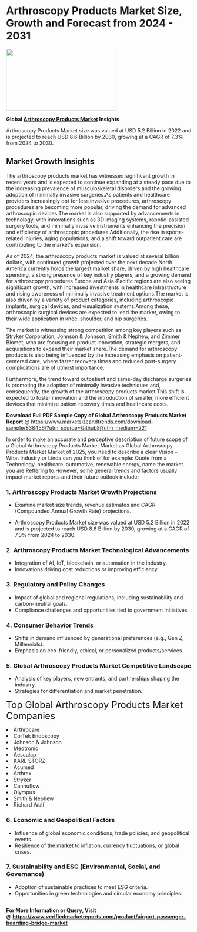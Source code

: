 <H1>Arthroscopy Products Market Size, Growth and Forecast from 2024 - 2031</H1><img class="aligncenter size-medium wp-image-584254" src="https://thirdeyenews.in/wp-content/uploads/2024/09/Global-Market-Research-300x168.jpeg" alt="" width="300" height="168" /><p><strong>Global&nbsp;<a href="https://www.marketsizeandtrends.com/download-sample/838456/?utm_source=Github8j?utm_medium=221">Arthroscopy Products Market</a> Insights</strong></p><p>Arthroscopy Products Market size was valued at USD 5.2 Billion in 2022 and is projected to reach USD 8.6 Billion by 2030, growing at a CAGR of 7.3% from 2024 to 2030.</p><p><h2>Market Growth Insights</h2> <p>The arthroscopy products market has witnessed significant growth in recent years and is expected to continue expanding at a steady pace due to the increasing prevalence of musculoskeletal disorders and the growing adoption of minimally invasive surgeries.As patients and healthcare providers increasingly opt for less invasive procedures, arthroscopy procedures are becoming more popular, driving the demand for advanced arthroscopic devices.The market is also supported by advancements in technology, with innovations such as 3D imaging systems, robotic-assisted surgery tools, and minimally invasive instruments enhancing the precision and efficiency of arthroscopic procedures.Additionally, the rise in sports-related injuries, aging populations, and a shift toward outpatient care are contributing to the market's expansion.</p> <p>As of 2024, the arthroscopy products market is valued at several billion dollars, with continued growth projected over the next decade.North America currently holds the largest market share, driven by high healthcare spending, a strong presence of key industry players, and a growing demand for arthroscopy procedures.Europe and Asia-Pacific regions are also seeing significant growth, with increased investments in healthcare infrastructure and rising awareness of minimally invasive treatment options.The market is also driven by a variety of product categories, including arthroscopic implants, surgical devices, and visualization systems.Among these, arthroscopic surgical devices are expected to lead the market, owing to their wide application in knee, shoulder, and hip surgeries.</p> <p>The market is witnessing strong competition among key players such as Stryker Corporation, Johnson & Johnson, Smith & Nephew, and Zimmer Biomet, who are focusing on product innovation, strategic mergers, and acquisitions to expand their market share.The demand for arthroscopy products is also being influenced by the increasing emphasis on patient-centered care, where faster recovery times and reduced post-surgery complications are of utmost importance.</p> <p>Furthermore, the trend toward outpatient and same-day discharge surgeries is promoting the adoption of minimally invasive techniques and, consequently, the growth of the arthroscopy products market.This shift is expected to foster innovation and the introduction of smaller, more efficient devices that minimize patient recovery times and healthcare costs.</p> <p><span class=""><strong>Download Full PDF Sample Copy of Global Arthroscopy Products Market Report</strong> @ <a href="https://www.marketsizeandtrends.com/download-sample/838456/?utm_source=Github8j?utm_medium=221" target="_blank">https://www.marketsizeandtrends.com/download-sample/838456/?utm_source=Github8j?utm_medium=221</a></span></p><p>In order to make an accurate and perceptive description of future scope of a Global&nbsp;Arthroscopy Products Market Market as Global&nbsp;Arthroscopy Products Market Market of 2025, you need to describe a clear Vision &ndash; What Industry or Linda can you think of for example: Quote from a Technology, healthcare, automotive, renewable energy, name the market you are Reffering to.However, some general trends and factors usually impact market reports and their future outlook include:</p><h3>1.&nbsp;<strong>Arthroscopy Products Market Growth Projections</strong></h3><ul><li>Examine market size trends, revenue estimates and CAGR (Compounded Annual Growth Rate) projections.</li><li><p>Arthroscopy Products Market size was valued at USD 5.2 Billion in 2022 and is projected to reach USD 8.6 Billion by 2030, growing at a CAGR of 7.3% from 2024 to 2030.</p></li></ul><h3>2.&nbsp;<strong>Arthroscopy Products Market Technological Advancements</strong></h3><ul><li>Integration of AI, IoT, blockchain, or automation in the industry.</li><li>Innovations driving cost reductions or improving efficiency.</li></ul><h3>3.&nbsp;<strong>Regulatory and Policy Changes</strong></h3><ul><li>Impact of global and regional regulations, including sustainability and carbon-neutral goals.</li><li>Compliance challenges and opportunities tied to government initiatives.</li></ul><h3>4.&nbsp;<strong>Consumer Behavior Trends</strong></h3><ul><li>Shifts in demand influenced by generational preferences (e.g., Gen Z, Millennials).</li><li>Emphasis on eco-friendly, ethical, or personalized products/services.</li></ul><h3>5.&nbsp;<strong>Global Arthroscopy Products Market Competitive Landscape</strong></h3><ul><li>Analysis of key players, new entrants, and partnerships shaping the industry.</li><li>Strategies for differentiation and market penetration.</li></ul><p data-pm-slice="1 1 []"><span style="color: inherit; font-family: inherit; font-size: 25px;">Top Global Arthroscopy Products Market Companies</span></p><div class="" data-test-id=""><p><li>Arthrocare</li><li> CorTek Endoscopy</li><li> Johnson & Johnson</li><li> Medtronic</li><li> Aesculap</li><li> KARL STORZ</li><li> Acumed</li><li> Arthrex</li><li> Stryker</li><li> Cannuflow</li><li> Olympus</li><li> Smith & Nephew</li><li> Richard Wolf</li></p></div><h3>6.&nbsp;<strong>Economic and Geopolitical Factors</strong></h3><ul><li>Influence of global economic conditions, trade policies, and geopolitical events.</li><li>Resilience of the market to inflation, currency fluctuations, or global crises.</li></ul><h3>7.&nbsp;<strong>Sustainability and ESG (Environmental, Social, and Governance)</strong></h3><ul><li>Adoption of sustainable practices to meet ESG criteria.</li><li>Opportunities in green technologies and circular economy principles.</li></ul><h2><strong style="font-size: 14px;">For More Information or Query, Visit @&nbsp;</strong><a style="background-color: #ffffff; font-size: 14px;" href="https://www.marketsizeandtrends.com/report/arthroscopy-products-market/" target="_blank">https://www.verifiedmarketreports.com/product/airport-passenger-boarding-bridge-market</a></h2>